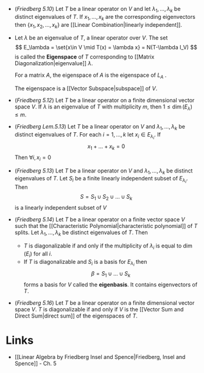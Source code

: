 * (*Friedberg 5.10*) Let $T$ be a linear operator on $V$ and let $\lambda_1,\dots,\lambda_k$ be distinct eigenvalues of $T$. If $x_1,\dots,x_k$ are the corresponding eigenvectors then $\{x_1,x_2,\dots,x_k\}$ are [[Linear Combination|linearly independent]].

* Let $\lambda$ be an eigenvalue of $T$, a linear operator over $V$.  The set
  $$
  E_\lambda = \set{x\in V \mid T(x) = \lambda x} = N(T-\lambda I_V)
  $$
  is called the **Eigenspace** of $T$ corresponding to [[Matrix Diagonalization|eigenvalue]] $\lambda$. 
  
  For a matrix $A$, the eigenspace of $A$ is the eigenspace of $L_A$ .
  
  The eigenspace is a [[Vector Subspace|subspace]] of $V$.

* (*Friedberg 5.12*) Let $T$ be a linear operator on a finite dimensional vector space $V$. If $\lambda$ is an eigenvalue of $T$ with multiplicity $m$, then $1\le \dim(E_\lambda) \le m$. 
* (*Friedberg Lem.5.13*) Let $T$ be a linear operator on $V$ and $\lambda_1,\dots,\lambda_k$ be distinct eigenvalues of $T$. For each $i=1,\dots,k$ let $x_i\in E_{\lambda_i}$. If
  $$
  x_1+\dots +x_k = 0
  $$
  Then $\forall i, x_i=0$
* (*Friedberg 5.13*) Let $T$ be a linear operator on $V$ and $\lambda_1,\dots,\lambda_k$ be distinct eigenvalues of $T$. Let $S_i$ be a finite linearly independent subset of $E_{\lambda_i}$. Then 
  $$
  S= S_1\cup S_2\cup\dots\cup S_k 
  $$
  is a linearly independent subset of $V$
* (*Friedberg 5.14*) Let $T$ be a linear operator on a finite vector space $V$ such that the  [[Characteristic Polynomial|characteristic polynomial]] of $T$ splits. Let $\lambda_1,\dots,\lambda_k$ be distinct eigenvalues of $T$. Then 
	* $T$ is diagonalizable if and only if the multiplicity of $\lambda_i$ is equal to $\dim(E_i)$ for all $i$.
	* If $T$ is diagonalizable and $S_i$ is a basis for $E_{\lambda_i}$ then 
	  $$
	  \beta = S_1\cup \dots \cup S_k
	  $$
	  forms a basis for $V$ called the **eigenbasis**. It contains eigenvectors of $T$.


* (*Friedberg 5.16*) Let $T$ be a linear operator on a finite dimensional vector space $V$. $T$ is diagonalizable if and only if $V$ is the [[Vector Sum and Direct Sum|direct sum]] of the eigenspaces of $T$.

# Links
* [[Linear Algebra by Friedberg Insel and Spence|Friedberg, Insel and Spence]] - Ch. 5